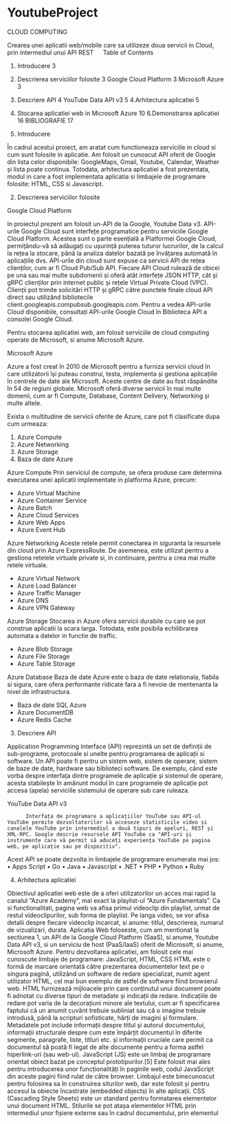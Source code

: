 # YoutubeProject










CLOUD COMPUTING

Crearea unei aplicatii web/mobile care sa utilizeze doua servicii in Cloud, prin intermediul unui API REST
 
Table of Contents
1. Introducere	3
2. Descrierea serviciilor folosite	3
Google Cloud Platform	3
Microsoft Azure	3
3. Descriere API	4
YouTube Data API v3	5
4.Arhitectura aplicatiei	5
5. Stocarea aplicatiei web in Microsoft Azure	10
6.Demonstrarea aplicatiei	16
BIBLIOGRAFIE	17


























1.	Introducere

În cadrul acestui proiect, am aratat cum functioneaza serviciile in cloud si cum sunt folosite in aplicatie. Am folosit un cunoscut API oferit de Google din lista celor disponibile: GoogleMaps, Gmail, Youtube, Calendar, Weather și lista poate continua. 
Totodata, arhitectura aplicatiei a fost prezentata, modul in care a fost implementata aplicatia si limbajele de programare folosite: HTML, CSS si Javascript.

2. Descrierea serviciilor folosite

Google Cloud Platform

In proiectul prezent am folosit un-API de la Google, Youtube Data v3. API-urile Google Cloud sunt interfețe programatice pentru serviciile Google Cloud Platform. Acestea sunt o parte esențială a Platformei Google Cloud, permițându-vă să adăugați cu ușurință puterea tuturor lucrurilor, de la calcul la rețea la stocare, până la analiza datelor bazată pe învățarea automată în aplicațiile dvs.
     API-urile din cloud sunt expuse ca servicii API de rețea clienților, cum ar fi Cloud Pub/Sub API. Fiecare API Cloud rulează de obicei pe una sau mai multe subdomenii și oferă atât interfețe JSON HTTP, cât și gRPC clienților prin internet public și rețele Virtual Private Cloud (VPC). Clienții pot trimite solicitări HTTP și gRPC către punctele finale cloud API direct sau utilizând bibliotecile client.googleapis.compubsub.googleapis.com.
Pentru a vedea API-urile Cloud disponibile, consultați API-urile Google Cloud în Biblioteca API a consolei Google Cloud.

Pentru stocarea aplicatiei web, am folosit serviciile de cloud computing operate de Microsoft, si anume Microsoft Azure.


Microsoft Azure

Azure a fost creat în 2010 de Microsoft pentru a furniza servicii cloud în care utilizatorii își puteau construi, testa, implementa și gestiona aplicațiile în centrele de date ale Microsoft. Aceste centre de date au fost răspândite în 54 de regiuni globale. Microsoft oferă diverse servicii în mai multe domenii, cum ar fi Compute, Database, Content Delivery, Networking și multe altele.

Exista o multitudine de servicii oferite de Azure, care pot fi clasificate dupa cum urmeaza:
1.	Azure Compute
2.	Azure Networking
3.	Azure Storage
4.	Baza de date Azure


Azure Compute
Prin serviciul de compute, se ofera produse care determina executarea unei aplicatii implementate in platforma Azure, precum:
-	Azure Virtual Machine
-	Azure Container Service
-	Azure Batch
-	Azure Cloud Services
-	Azure Web Apps
-	Azure Event Hub

Azure Networking
Aceste retele permit conectarea in siguranta la resursele din cloud prin Azure ExpressRoute. De asemenea, este utilizat pentru a gestiona retelele virtuale private si, in continuare, pentru a crea mai multe retele virtuale.
-	Azure Virtual Network
-	Azure Load Balancer
-	Azure Traffic Manager
-	Azure DNS
-	Azure VPN Gateway

Azure Storage
Stocarea in Azure ofera servicii durabile cu care se pot construe aplicatii la scara larga. Totodata, este posibila echilibrarea automata a datelor in functie de traffic.
-	Azure Blob Storage
-	Azure File Storage
-	Azure Table Storage

Azure Database
Baza de date Azure este o baza de date relationala, fiabila si sigura, care ofera performante ridicate fara a fi nevoie de mentenanta la nivel de infrastructura.
-	Baza de date SQL Azure
-	Azure DocumentDB
-	Azure Redis Cache

3. Descriere API

Application Programming Interface (API) reprezintă un set de definiții de sub-programe, protocoale si unelte pentru programarea de aplicații si software. Un API poate fi pentru un sistem web, sistem de operare, sistem de baze de date, hardware sau biblioteci software. De exemplu, când este vorba despre interfața dintre programele de aplicație și sistemul de operare, acesta stabilește în amănunt modul în care programele de aplicație pot accesa (apela) serviciile sistemului de operare sub care ruleaza.

       
YouTube Data API v3

          Interfața de programare a aplicațiilor YouTube sau API-ul YouTube permite dezvoltatorilor să acceseze statisticile video și canalele YouTube prin intermediul a două tipuri de apeluri, REST și XML-RPC. Google descrie resursele API YouTube ca "API-uri și instrumente care vă permit să aduceți experiența YouTube pe pagina web, pe aplicație sau pe dispozitiv". 
Acest API se poate dezvolta in limbajele de programare enumerate mai jos:
•	Apps Script
•	Go
•	Java
•	Javascript
•	.NET
•	PHP
•	Python
•	Ruby

4.	Arhitectura aplicatiei

Obiectivul aplicatiei web este de a oferi utilizatorilor un acces mai rapid la canalul “Azure Academy”, mai exact la playlist-ul “Azure Fundamentals”.
Ca si functionalitati, pagina web va afisa primul videoclip din playlist, urmat de restul videoclipurilor, sub forma de playlist. Pe langa video, se vor afisa detalii despre fiecare videoclip incarcat, si anume: titlul, descrierea, numarul de vizualizari, durata.
Aplicatia Web foloseste, cum am mentionat la sectiunea 1, un API de la Google Cloud Platform (SaaS), si anume, Youtube Data API v3, si un serviciu de host (PaaS/IaaS) oferit de Microsoft, si anume, Microsoft Azure. Pentru dezvoltarea aplicatiei, am folosit cele mai cunoscute limbaje de programare: JavaScript, HTML, CSS
HTML este o formă de marcare orientată către prezentarea documentelor text pe o singura pagină, utilizând un software de redare specializat, numit agent utilizator HTML, cel mai bun exemplu de astfel de software fiind browserul web. HTML furnizează mijloacele prin care conținutul unui document poate fi adnotat cu diverse tipuri de metadate și indicații de redare. Indicațiile de redare pot varia de la decorațiuni minore ale textului, cum ar fi specificarea faptului că un anumit cuvânt trebuie subliniat sau că o imagine trebuie introdusă, până la scripturi sofisticate, hărți de imagini și formulare. Metadatele pot include informații despre titlul și autorul documentului, informații structurale despre cum este împărțit documentul în diferite segmente, paragrafe, liste, titluri etc. și informații cruciale care permit ca documentul să poată fi legat de alte documente pentru a forma astfel hiperlink-uri (sau web-ul).
JavaScript (JS) este un limbaj de programare orientat obiect bazat pe conceptul prototipurilor.[5] Este folosit mai ales pentru introducerea unor funcționalități în paginile web, codul JavaScript din aceste pagini fiind rulat de către browser. Limbajul este binecunoscut pentru folosirea sa în construirea siturilor web, dar este folosit și pentru accesul la obiecte încastrate (embedded objects) în alte aplicații. 
CSS (Cascading Style Sheets) este un standard pentru formatarea elementelor unui document HTML. Stilurile se pot atașa elementelor HTML prin intermediul unor fișiere externe sau în cadrul documentului, prin elementul <style>și/sau atributul style. CSS se poate utiliza și pentru formatarea elementelor XHTML, XML și SVGL.
Mai jos am prezentat pasii pe care i-am parcurs pentru dezvoltarea aplicatiei:

1.	Activarea API-ului pe platforma GCP.
Pentru a putea utiliza acest API trebuie sa urmarim pasii de mai jos:

1.1.	 Se acceseaza site-ul: https://console.cloud.google.com
 

1.2.	Se creaza un proiect nou
 
1.3.	Se introduc detaliile despre proiect

         
          


1.4.	Se activeaza YouTube Data API v3

 



1.5.	Se genereaza cheia

 

             

             


2.	Crearea unui Azure Storage

 

3.	Dezvoltarea aplicatiei in HTML, Javascript, CSS

Pentru ca aplicatia sa foloseasca API-ul oferit de Google Cloud Platform, vom folosi cheia generata anterior. Cheia se regaseste in figura de mai jos, in variabila “key”.
 

Pe langa cheia din zona de credentials, vom avea nevoie si de cheia corespunzatoare playlist-ului de pe youtube si URL-ul preluat de pe site-ul google developers.
Cum am prezentat anterior, scopul proiectului este de a afisa primul video din playlistul al caurui id este trimis ca parametru, iar celelalte videoclipuri existente in playlist, vor fi afisate intr-o lista.
Pentru a atinge acest obiectiv, am create functia de mai jos:
 
Prin acesta functie este posibila afisarea centrala, a video-ului de pe pozitia 0, urmand ca celalalte 19, sa fie afisate ca si playlist.
Pentru a afisa caracteristicile fiecarui video (imagine, titlul videoclipului, descriere,id), folosim urmatoarele variabile:

 


Pentru a aplica un stil customizat, am folosit CSS extern:
 

5. Stocarea aplicatiei web in Microsoft Azure

Azure ofera servicii de stocare, fara costuri, a website-urilor. Pentru a beneficia de acest serviciu, este nevoia indeplinirii urmatoarelor conditii:
1.	Cont Azure si subscriptie.
2.	Crearea unui Azure Storage Account.
3.	Instalarea Visual Studio Code.
4.	Extensia Azure Storage.

Dupa parcurgerea conditiilor de mai sus, am urmarit pasii urmatori:
1.	Accesarea editorului Visual Studio Code si instalarea extensiei Azure Storage
 

2.	Instalarea extensiei Azure Storage
 

Configurarea serviciului de hosting

1.	Accesarea portalului Azure (https://portal.azure.com/)
2.	Crearea unui storage account.

 

3.	Crearea unui website static

 


 

 


Deploy-ul website-ului pe Azure

1.	Crearea unui folder local.
 


2.	In Visual Studio Code, se deschide folder-ul creat local.
 


3.	Dupa ce s-a deschis folderul, se vor crea doua fisiere html (index.html si 404.html).
 

4.	Pentru a incepe deploy-ul, se va apasa click dreapta pe folderul proiectului si se va selecta “Deploy to Static Website”.

 

5.	Se selecteaza storage-ul creat in Azure.

 

6.	Dupa ce deployment-ul a fost finalizat, se poate accesa website-ul.

 








7.	Aplicatia finala

 
 
6.Demonstrarea aplicatiei

Mai multe detalii despre cum a fost construita aplicatia si se servicii au fost folosite, pot fi gasite accesand link-ul urmator: Tapu Florina cloud computing - YouTube































BIBLIOGRAFIE

https://ro.wikipedia.org/wiki/Cascading_Style_Sheets
https://ro.wikipedia.org/wiki/JavaScript
https://ro.wikipedia.org/wiki/HyperText_Markup_Language
https://console.developers.google.com
https://developers.google.com/
https://azurelessons.com/
Playlists: list  |  YouTube Data API  |  Google Developers
What is Azure—Microsoft Cloud Services | Microsoft Azure
Application Programming Interface - Wikipedia
Azure documentation | Microsoft Docs
How To Host A Website On Azure - Azure Lessons






